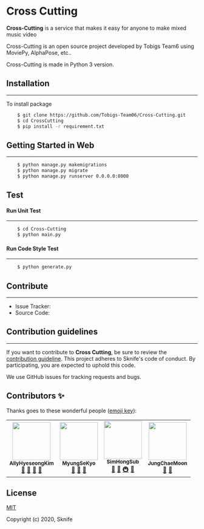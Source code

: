 <div>
<center>
<img src=""></img>
</center>
</div>


# Cross Cutting

**Cross-Cutting** is a service that makes it easy for anyone to make mixed music video

Cross-Cutting is an open source project developed by Tobigs Team6 using MoviePy, AlphaPose, etc..

Cross-Cutting is made in Python 3 version.

## Installation

---------------
To install package
```bash
    $ git clone https://github.com/Tobigs-Team06/Cross-Cutting.git
    $ cd CrossCutting
    $ pip install -r requirement.txt
```

## Getting Started in Web

------------------------------
```bash
    $ python manage.py makemigrations
    $ python manage.py migrate
    $ python manage.py runserver 0.0.0.0:8000
```

## Test
#### Run Unit Test

-------------------
```bash
    $ cd Cross-Cutting
    $ python main.py
```

#### Run Code Style Test

-------------------
```bash
    $ python generate.py
```

## Contribute

----------------
* Issue Tracker: 
* Source Code: 

## Contribution guidelines

-----------------------
If you want to contribute to **Cross Cutting**, be sure to review the [contribution guideline](https://github.com/C4Ution/MMMaker/). This project adheres to Sknife's code of conduct. By participating, you are expected to uphold this code.

We use GitHub issues for tracking requests and bugs.

## Contributors ✨

Thanks goes to these wonderful people ([emoji key](https://allcontributors.org/docs/en/emoji-key)):

<!-- ALL-CONTRIBUTORS-LIST:START - Do not remove or modify this section -->
<!-- prettier-ignore-start -->
<!-- markdownlint-disable -->

<table>
  <tr>
    <td align="center"><a href="https://github.com/AllyHyeseongKim"><img src="https://avatars2.githubusercontent.com/u/39588623?s=400&u=c2be881fbcf4a86cbc2ce73f514bce611372de14&v=4" width="100px;" alt=""/><br /><sub><b>AllyHyeseongKim</b></sub></a><br /><a href="#question-kentcdodds" title="Answering Questions">💬</a> <a href="https://github.com/all-contributors/all-contributors/commits?author=kentcdodds" title="Documentation">📖</a> <a href="https://github.com/all-contributors/all-contributors/pulls?q=is%3Apr+reviewed-by%3Akentcdodds" title="Reviewed Pull Requests">👀</a> <a href="#talk-kentcdodds" title="Talks">📢</a></td>
    <td align="center"><a href="https://github.com/MyungSeKyo"><img src="https://avatars2.githubusercontent.com/u/26591788?s=400&u=01e86de44181b86b343f7f26a53b00332c7a7a7e&v=4" width="100px;" alt=""/><br /><sub><b>MyungSeKyo</b></sub></a><br /><a href="https://github.com/all-contributors/all-contributors/commits?author=jfmengels" title="Documentation">📖</a> <a href="https://github.com/all-contributors/all-contributors/pulls?q=is%3Apr+reviewed-by%3Ajfmengels" title="Reviewed Pull Requests">👀</a> <a href="#tool-jfmengels" title="Tools">🔧</a></td>
    <td align="center"><a href="https://github.com/SimHongSub"><img src="https://avatars2.githubusercontent.com/u/33109677?s=400&u=505828429d65a332c9017eb423161706d6b13442&v=4" width="100px;" alt=""/><br /><sub><b>SimHongSub</b></sub></a><br /><a href="https://github.com/all-contributors/all-contributors/commits?author=jakebolam" title="Documentation">📖</a> <a href="#tool-jakebolam" title="Tools">🔧</a> <a href="#infra-jakebolam" title="Infrastructure (Hosting, Build-Tools, etc)">🚇</a> <a href="#maintenance-jakebolam" title="Maintenance">🚧</a></td>
    <td align="center"><a href="https://github.com/JungChaeMoon"><img src="https://avatars1.githubusercontent.com/u/47454661?s=400&u=608b69d901efe3841073b9d39475cee57759bc0a&v=4" width="100px;" alt=""/><br /><sub><b>JungChaeMoon</b></sub></a><br /><a href="#design-tbenning" title="Design">🎨</a> <a href="#maintenance-tbenning" title="Maintenance">🚧</a></td>
  </tr>
</table>


## License

[MIT](http://opensource.org/licenses/MIT)

Copyright (c) 2020, Sknife
